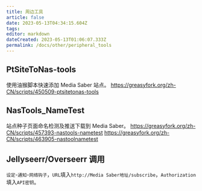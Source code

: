 ```yaml
---
title: 周边工具
article: false
date: 2023-05-13T04:34:15.604Z
tags:
editor: markdown
dateCreated: 2023-05-13T01:06:07.333Z
permalink: /docs/other/peripheral_tools
---
```


## PtSiteToNas-tools

使用油猴脚本快速添加 Media Saber 站点。
https://greasyfork.org/zh-CN/scripts/450509-ptsitetonas-tools

## NasTools_NameTest

站点种子页面命名检测及推送下载到 Media Saber。
https://greasyfork.org/zh-CN/scripts/457393-nastools-nametest
https://greasyfork.org/zh-CN/scripts/463905-nastoolnametest

## Jellyseerr/Overseerr 调用

`设定`-`通知`-`网络钩子`，`URL`填入`http://Media Saber地址/subscribe`，`Authorization`填入`API密钥`。
